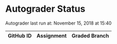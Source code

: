 # Autograder Status
Autograder last run at: November 15, 2018 at 15:40

| GitHub ID | Assignment | Graded Branch |
|-----------|------------|---------------|
